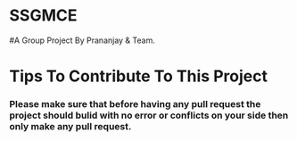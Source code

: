 # SSGMCE
#A Group Project By Prananjay & Team.
# Tips To Contribute To This Project
 ### Please make sure that before having any pull request the project should bulid with no error or conflicts on your side then only make any pull request.
